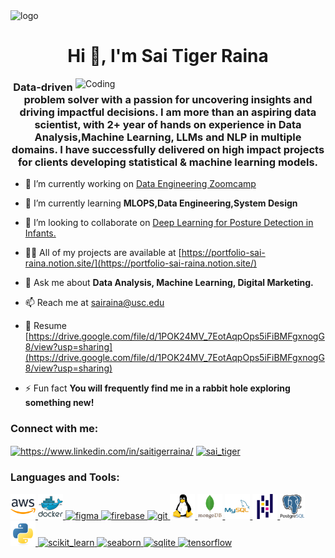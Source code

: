 <div id="wrapperHeader">
    <div id="header">
             <img src="[https://miro.medium.com/v2/resize:fit:1400/0*tD5kEC2JYcKHH0zO.gif](https://images.unsplash.com/photo-1551288049-bebda4e38f71?fm=jpg&q=60&w=3000&ixlib=rb-4.0.3&ixid=M3wxMjA3fDB8MHxzZWFyY2h8NHx8ZGF0YSUyMGFuYWx5c3R8ZW58MHx8MHx8fDA%3D)" width="1000" height="200" alt="logo" />
    </div> 
</div>
<h1 align="center">Hi 👋, I'm Sai Tiger Raina</h1>
<img align="right" alt="Coding" width="400" src="https://camo.githubusercontent.com/87af9a9fec730c94fc8b08eb21fa5ef6ab7831a67ba17bf8cc76696f6e4be1ef/68747470733a2f2f63646e2e6472696262626c652e636f6d2f75736572732f313138373833362f73637265656e73686f74732f363533393432392f70726f6772616d65722e676966">
<h3 align="center">Data-driven problem solver with a passion for uncovering insights and driving impactful decisions. I am more than an aspiring data scientist, with 2+ year of hands on experience in Data Analysis,Machine Learning, LLMs and NLP in multiple domains. I have successfully delivered on high impact projects for clients developing statistical & machine learning models.</h3>

- 🔭 I’m currently working on [Data Engineering Zoomcamp](https://github.com/saitiger/Data-Engineering-Zoomcamp)

- 🌱 I’m currently learning **MLOPS,Data Engineering,System Design**

- 👯 I’m looking to collaborate on [Deep Learning for Posture Detection in Infants.](https://github.com/saitiger/Tummy-Time)

- 👨‍💻 All of my projects are available at [https://portfolio-sai-raina.notion.site/](https://portfolio-sai-raina.notion.site/)

- 💬 Ask me about **Data Analysis, Machine Learning, Digital Marketing.**

- 📫 Reach me at sairaina@usc.edu

- 📄 Resume [https://drive.google.com/file/d/1POK24MV_7EotAqpOps5iFiBMFgxnogG8/view?usp=sharing](https://drive.google.com/file/d/1POK24MV_7EotAqpOps5iFiBMFgxnogG8/view?usp=sharing)

- ⚡ Fun fact **You will frequently find me in a rabbit hole exploring something new!**

<h3 align="left">Connect with me:</h3>
<p align="left">
<a href="https://linkedin.com/in/https://www.linkedin.com/in/saitigerraina/" target="blank"><img align="center" src="https://raw.githubusercontent.com/rahuldkjain/github-profile-readme-generator/master/src/images/icons/Social/linked-in-alt.svg" alt="https://www.linkedin.com/in/saitigerraina/" height="30" width="40" /></a>
<a href="https://www.leetcode.com/sai_tiger" target="blank"><img align="center" src="https://raw.githubusercontent.com/rahuldkjain/github-profile-readme-generator/master/src/images/icons/Social/leet-code.svg" alt="sai_tiger" height="30" width="40" /></a>
</p>

<h3 align="left">Languages and Tools:</h3>
<p align="left"> <a href="https://aws.amazon.com" target="_blank" rel="noreferrer"> <img src="https://raw.githubusercontent.com/devicons/devicon/master/icons/amazonwebservices/amazonwebservices-original-wordmark.svg" alt="aws" width="40" height="40"/> </a> <a href="https://www.docker.com/" target="_blank" rel="noreferrer"> <img src="https://raw.githubusercontent.com/devicons/devicon/master/icons/docker/docker-original-wordmark.svg" alt="docker" width="40" height="40"/> </a> <a href="https://www.figma.com/" target="_blank" rel="noreferrer"> <img src="https://www.vectorlogo.zone/logos/figma/figma-icon.svg" alt="figma" width="40" height="40"/> </a> <a href="https://firebase.google.com/" target="_blank" rel="noreferrer"> <img src="https://www.vectorlogo.zone/logos/firebase/firebase-icon.svg" alt="firebase" width="40" height="40"/> </a> <a href="https://git-scm.com/" target="_blank" rel="noreferrer"> <img src="https://www.vectorlogo.zone/logos/git-scm/git-scm-icon.svg" alt="git" width="40" height="40"/> </a> <a href="https://www.linux.org/" target="_blank" rel="noreferrer"> <img src="https://raw.githubusercontent.com/devicons/devicon/master/icons/linux/linux-original.svg" alt="linux" width="40" height="40"/> </a> <a href="https://www.mongodb.com/" target="_blank" rel="noreferrer"> <img src="https://raw.githubusercontent.com/devicons/devicon/master/icons/mongodb/mongodb-original-wordmark.svg" alt="mongodb" width="40" height="40"/> </a> <a href="https://www.mysql.com/" target="_blank" rel="noreferrer"> <img src="https://raw.githubusercontent.com/devicons/devicon/master/icons/mysql/mysql-original-wordmark.svg" alt="mysql" width="40" height="40"/> </a> <a href="https://pandas.pydata.org/" target="_blank" rel="noreferrer"> <img src="https://raw.githubusercontent.com/devicons/devicon/2ae2a900d2f041da66e950e4d48052658d850630/icons/pandas/pandas-original.svg" alt="pandas" width="40" height="40"/> </a> <a href="https://www.postgresql.org" target="_blank" rel="noreferrer"> <img src="https://raw.githubusercontent.com/devicons/devicon/master/icons/postgresql/postgresql-original-wordmark.svg" alt="postgresql" width="40" height="40"/> </a> <a href="https://www.python.org" target="_blank" rel="noreferrer"> <img src="https://raw.githubusercontent.com/devicons/devicon/master/icons/python/python-original.svg" alt="python" width="40" height="40"/> </a> <a href="https://scikit-learn.org/" target="_blank" rel="noreferrer"> <img src="https://upload.wikimedia.org/wikipedia/commons/0/05/Scikit_learn_logo_small.svg" alt="scikit_learn" width="40" height="40"/> </a> <a href="https://seaborn.pydata.org/" target="_blank" rel="noreferrer"> <img src="https://seaborn.pydata.org/_images/logo-mark-lightbg.svg" alt="seaborn" width="40" height="40"/> </a> <a href="https://www.sqlite.org/" target="_blank" rel="noreferrer"> <img src="https://www.vectorlogo.zone/logos/sqlite/sqlite-icon.svg" alt="sqlite" width="40" height="40"/> </a> <a href="https://www.tensorflow.org" target="_blank" rel="noreferrer"> <img src="https://www.vectorlogo.zone/logos/tensorflow/tensorflow-icon.svg" alt="tensorflow" width="40" height="40"/> </a> </p>
